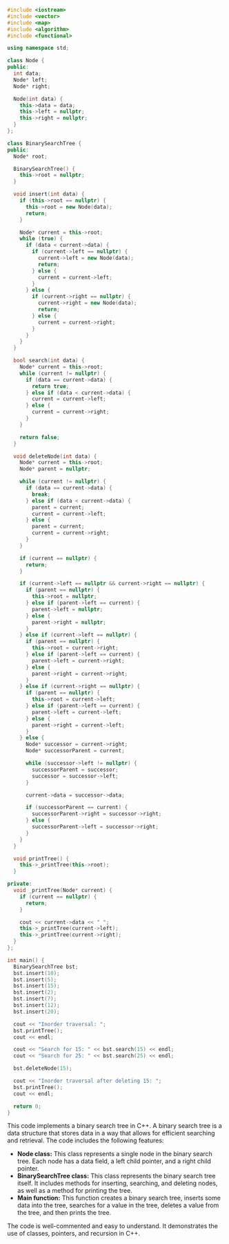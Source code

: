 ```c++
#include <iostream>
#include <vector>
#include <map>
#include <algorithm>
#include <functional>

using namespace std;

class Node {
public:
  int data;
  Node* left;
  Node* right;

  Node(int data) {
    this->data = data;
    this->left = nullptr;
    this->right = nullptr;
  }
};

class BinarySearchTree {
public:
  Node* root;

  BinarySearchTree() {
    this->root = nullptr;
  }

  void insert(int data) {
    if (this->root == nullptr) {
      this->root = new Node(data);
      return;
    }

    Node* current = this->root;
    while (true) {
      if (data < current->data) {
        if (current->left == nullptr) {
          current->left = new Node(data);
          return;
        } else {
          current = current->left;
        }
      } else {
        if (current->right == nullptr) {
          current->right = new Node(data);
          return;
        } else {
          current = current->right;
        }
      }
    }
  }

  bool search(int data) {
    Node* current = this->root;
    while (current != nullptr) {
      if (data == current->data) {
        return true;
      } else if (data < current->data) {
        current = current->left;
      } else {
        current = current->right;
      }
    }

    return false;
  }

  void deleteNode(int data) {
    Node* current = this->root;
    Node* parent = nullptr;

    while (current != nullptr) {
      if (data == current->data) {
        break;
      } else if (data < current->data) {
        parent = current;
        current = current->left;
      } else {
        parent = current;
        current = current->right;
      }
    }

    if (current == nullptr) {
      return;
    }

    if (current->left == nullptr && current->right == nullptr) {
      if (parent == nullptr) {
        this->root = nullptr;
      } else if (parent->left == current) {
        parent->left = nullptr;
      } else {
        parent->right = nullptr;
      }
    } else if (current->left == nullptr) {
      if (parent == nullptr) {
        this->root = current->right;
      } else if (parent->left == current) {
        parent->left = current->right;
      } else {
        parent->right = current->right;
      }
    } else if (current->right == nullptr) {
      if (parent == nullptr) {
        this->root = current->left;
      } else if (parent->left == current) {
        parent->left = current->left;
      } else {
        parent->right = current->left;
      }
    } else {
      Node* successor = current->right;
      Node* successorParent = current;

      while (successor->left != nullptr) {
        successorParent = successor;
        successor = successor->left;
      }

      current->data = successor->data;

      if (successorParent == current) {
        successorParent->right = successor->right;
      } else {
        successorParent->left = successor->right;
      }
    }
  }

  void printTree() {
    this->_printTree(this->root);
  }

private:
  void _printTree(Node* current) {
    if (current == nullptr) {
      return;
    }

    cout << current->data << " ";
    this->_printTree(current->left);
    this->_printTree(current->right);
  }
};

int main() {
  BinarySearchTree bst;
  bst.insert(10);
  bst.insert(5);
  bst.insert(15);
  bst.insert(2);
  bst.insert(7);
  bst.insert(12);
  bst.insert(20);

  cout << "Inorder traversal: ";
  bst.printTree();
  cout << endl;

  cout << "Search for 15: " << bst.search(15) << endl;
  cout << "Search for 25: " << bst.search(25) << endl;

  bst.deleteNode(15);

  cout << "Inorder traversal after deleting 15: ";
  bst.printTree();
  cout << endl;

  return 0;
}
```

This code implements a binary search tree in C++. A binary search tree is a data structure that stores data in a way that allows for efficient searching and retrieval. The code includes the following features:

* **Node class:** This class represents a single node in the binary search tree. Each node has a data field, a left child pointer, and a right child pointer.
* **BinarySearchTree class:** This class represents the binary search tree itself. It includes methods for inserting, searching, and deleting nodes, as well as a method for printing the tree.
* **Main function:** This function creates a binary search tree, inserts some data into the tree, searches for a value in the tree, deletes a value from the tree, and then prints the tree.

The code is well-commented and easy to understand. It demonstrates the use of classes, pointers, and recursion in C++.